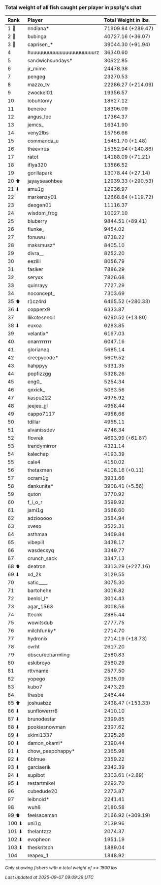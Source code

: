 ### Total weight of all fish caught per player in psp1g's chat

| Rank  | Player                    | Total Weight in lbs |
|:------|:--------------------------|:--------------------|
| 1 🥇  | nndiana*                  | 71909.84 (+289.47)  |
| 2 🥈  | bubinga                   | 40727.16 (+36.07)   |
| 3 🥉  | caprisen_*                | 39044.30 (+91.94)   |
| 4     | huuuuuuuuuuuuuuuuuuuuuurz | 36340.60            |
| 5     | sandwichsundays*          | 30922.85            |
| 6     | jr_mime                   | 24478.38            |
| 7     | pengeg                    | 23270.53            |
| 8     | mazzo_tv                  | 22286.27 (+214.09)  |
| 9     | zwockel01                 | 19356.57            |
| 10    | lobuhtomy                 | 18627.12            |
| 11    | benciee                   | 18306.09            |
| 12    | angus_lpc                 | 17364.37            |
| 13    | jemcs_                    | 16341.90            |
| 14    | veny2lbs                  | 15756.66            |
| 15    | commanda_u                | 15451.70 (+1.48)    |
| 16    | theevirus                 | 15352.94 (+140.86)  |
| 17    | ratot                     | 14188.09 (+71.21)   |
| 18    | iflya320                  | 13566.52            |
| 19    | gorillapark               | 13078.44 (+27.14)   |
| 20 ⬆  | jayayseaohbee             | 12939.33 (+290.53)  |
| 21 ⬇  | amu1g                     | 12936.97            |
| 22    | markenzy01                | 12668.84 (+119.72)  |
| 23    | deogen01                  | 11116.37            |
| 24    | wisdom_frog               | 10027.10            |
| 25    | bluberry                  | 9844.51 (+89.41)    |
| 26    | flunke_                   | 9454.02             |
| 27    | fonuwu                    | 8738.22             |
| 28    | maksmusz*                 | 8405.10             |
| 29    | divra__                   | 8252.20             |
| 30    | eeziiii                   | 8056.79             |
| 31    | faslker                   | 7886.29             |
| 32    | seryxx                    | 7826.68             |
| 33    | quinrayy                  | 7727.29             |
| 34    | noconcept_                | 7303.69             |
| 35 ⬆  | r1cz4rd                   | 6465.52 (+280.33)   |
| 36 ⬇  | copperx9                  | 6333.87             |
| 37    | llikotesnecil             | 6290.52 (+13.80)    |
| 38 ⬇  | euxoa                     | 6283.85             |
| 39    | velantix*                 | 6167.03             |
| 40    | onarrrrrrrr               | 6047.16             |
| 41    | glorianeq                 | 5685.14             |
| 42    | creepycode*               | 5609.52             |
| 43    | hahppyy                   | 5331.35             |
| 44    | popfizzgg                 | 5328.26             |
| 45    | eng0_                     | 5254.34             |
| 46    | qxxick_                   | 5063.56             |
| 47    | kaspu222                  | 4975.92             |
| 48    | jeejee_jjl                | 4958.44             |
| 49    | cappo7117                 | 4956.66             |
| 50    | tdillar                   | 4955.11             |
| 51    | alvanissdev               | 4746.34             |
| 52    | flovrek                   | 4693.99 (+61.87)    |
| 53    | trendymirror              | 4321.14             |
| 54    | kalechap                  | 4193.39             |
| 55    | cale4                     | 4150.02             |
| 56    | thetaxmen                 | 4108.16 (+0.11)     |
| 57    | ocram1g                   | 3931.66             |
| 58    | dankunite*                | 3908.41 (+5.56)     |
| 59    | quton                     | 3770.92             |
| 60    | f_i_o_r                   | 3599.92             |
| 61    | jami1g                    | 3586.60             |
| 62    | adziooooo                 | 3584.94             |
| 63    | xveso                     | 3522.31             |
| 64    | asthmaa                   | 3469.84             |
| 65    | vibepill                  | 3438.17             |
| 66    | wasdecxyq                 | 3349.77             |
| 67    | crunch_sack               | 3347.13             |
| 68 ⬆  | deatron                   | 3313.29 (+227.16)   |
| 69 ⬇  | xd_2k                     | 3129.55             |
| 70    | satic____                 | 3075.30             |
| 71    | bartohehe                 | 3016.82             |
| 72    | benlol_l*                 | 3014.43             |
| 73    | agar_1563                 | 3008.56             |
| 74    | ttecnk                    | 2885.44             |
| 75    | wowitsdub                 | 2777.75             |
| 76    | milchfunky*               | 2714.70             |
| 77    | hydronix                  | 2714.19 (+18.73)    |
| 78    | ovrht                     | 2617.20             |
| 79    | obscurecharmling          | 2580.83             |
| 80    | eskibroyo                 | 2580.29             |
| 81    | rttvname                  | 2577.50             |
| 82    | yopego                    | 2535.09             |
| 83    | kubo7                     | 2473.29             |
| 84    | thasbe                    | 2464.44             |
| 85 ⬆  | joshuabzz                 | 2438.47 (+153.33)   |
| 86 ⬇  | sunflowerrr8              | 2410.10             |
| 87 ⬇  | brunodestar               | 2399.85             |
| 88 ⬇  | pookiesnowman             | 2397.62             |
| 89 ⬇  | xkimi1337                 | 2395.26             |
| 90 ⬇  | damon_okami*              | 2390.44             |
| 91 ⬇  | chow_peepohappy*          | 2365.98             |
| 92 ⬇  | 6blmue                    | 2359.22             |
| 93 ⬇  | garciaerik                | 2342.39             |
| 94 ⬇  | supibot                   | 2303.61 (+2.89)     |
| 95 ⬇  | restartmikel              | 2292.70             |
| 96    | cubedude20                | 2273.87             |
| 97    | leibnoid*                 | 2241.41             |
| 98    | wuh6                      | 2180.58             |
| 99 ⬆  | feelsaceman               | 2166.92 (+309.19)   |
| 100 ⬇ | uni1g                     | 2139.96             |
| 101 ⬇ | thelantzzz                | 2074.37             |
| 102 ⬇ | evopheon                  | 1951.19             |
| 103 ⬇ | theskritsch               | 1889.04             |
| 104   | reapex_1                  | 1848.92             |

_Only showing fishers with a total weight of >= 1800 lbs_

_Last updated at 2025-09-07 09:09:29 UTC_